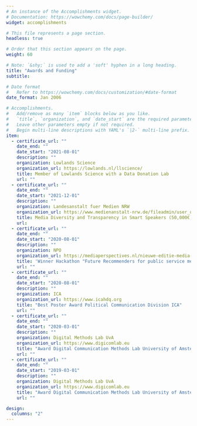 ```yaml
---
# An instance of the Accomplishments widget.
# Documentation: https://wowchemy.com/docs/page-builder/
widget: accomplishments

# This file represents a page section.
headless: true

# Order that this section appears on the page.
weight: 60

# Note: `&shy;` is used to add a 'soft' hyphen in a long heading.
title: "Awards and Funding"
subtitle:

# Date format
#   Refer to https://wowchemy.com/docs/customization/#date-format
date_format: Jan 2006

# Accomplishments.
#   Add/remove as many `item` blocks below as you like.
#   `title`, `organization`, and `date_start` are the required parameters.
#   Leave other parameters empty if not required.
#   Begin multi-line descriptions with YAML's `|2-` multi-line prefix.
item:
  - certificate_url: ""
    date_end: ""
    date_start: "2021-08-01"
    description: ""
    organization: Lowlands Science
    organization_url: https://lowlands.nl/llscience/
    title: Member of Lowlands Science with a Data Donation Lab
    url: ""
  - certificate_url: ""
    date_end: ""
    date_start: "2021-12-01"
    description: ""
    organization: Landesanstalt fuer Medien NRW
    organization_url: https://www.medienanstalt-nrw.de/fileadmin/user_upload/NeueWebsite_0120/Themen/Radio/LFMNRW_Whitepaper_Sprachassistenten_final.pdf
    title: Media Diversity and Transparency in Smart Speakers (50,000€)
    url:
  - certificate_url: ""
    date_end: ""
    date_start: "2020-08-01"
    description: ""
    organization: NPO
    organization_url: https://mediaperspectives.nl/nieuwe-editie-media-hack-day-future-recommenders-for-public-media/
    title: 'Winner Hackathon "Future Recommenders for public service media" (3000€)'
    url: ""
  - certificate_url: ""
    date_end: ""
    date_start: "2020-08-01"
    description: ""
    organization: ICA
    organization_url: https://www.icahdq.org
    title: "Best Poster Award Political Communication Division ICA"
    url: ""
  - certificate_url: ""
    date_end: ""
    date_start: "2020-03-01"
    description: ""
    organization: Digital Methods Lab UvA
    organization_url: https://www.digicomlab.eu
    title: "Award Digital Communication Methods Lab University of Amsterdam (5,000€)"
    url: ""
  - certificate_url: ""
    date_end: ""
    date_start: "2019-03-01"
    description: ""
    organization: Digital Methods Lab UvA
    organization_url: https://www.digicomlab.eu
    title: "Award Digital Communication Methods Lab University of Amsterdam (4,000€)"
    url: ""

design:
  columns: "2"
---
```

